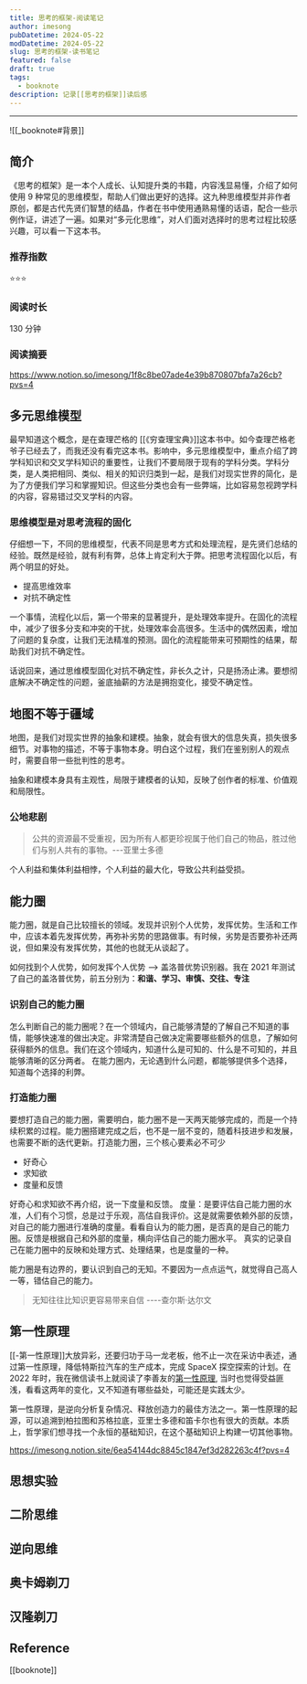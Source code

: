 ```yaml
---
title: 思考的框架-阅读笔记
author: imesong
pubDatetime: 2024-05-22
modDatetime: 2024-05-22
slug: 思考的框架-读书笔记
featured: false
draft: true
tags:
  - booknote
description: 记录[[思考的框架]]读后感
---
```


---

![[_booknote#背景]]

## 简介

《思考的框架》是一本个人成长、认知提升类的书籍，内容浅显易懂，介绍了如何使用 9 种常见的思维模型，帮助人们做出更好的选择。这九种思维模型并非作者原创，都是古代先贤们智慧的结晶，作者在书中使用通熟易懂的话语，配合一些示例作证，讲述了一遍。如果对“多元化思维”，对人们面对选择时的思考过程比较感兴趣，可以看一下这本书。

### 推荐指数

⭐️⭐️⭐️

### 阅读时长

130 分钟

### 阅读摘要

https://www.notion.so/imesong/1f8c8be07ade4e39b870807bfa7a26cb?pvs=4

## 多元思维模型

最早知道这个概念，是在查理芒格的 [[《穷查理宝典》]]这本书中。如今查理芒格老爷子已经去了，而我还没有看完这本书。影响中，多元思维模型中，重点介绍了跨学科知识和交叉学科知识的重要性，让我们不要局限于现有的学科分类。学科分类，是人类把相同、类似、相关的知识归类到一起，是我们对现实世界的简化，是为了方便我们学习和掌握知识。但这些分类也会有一些弊端，比如容易忽视跨学科的内容，容易错过交叉学科的内容。

### 思维模型是对思考流程的固化

仔细想一下，不同的思维模型，代表不同是思考方式和处理流程，是先贤们总结的经验。既然是经验，就有利有弊，总体上肯定利大于弊。把思考流程固化以后，有两个明显的好处。

- 提高思维效率
- 对抗不确定性

一个事情，流程化以后，第一个带来的显著提升，是处理效率提升。在固化的流程中，减少了很多分支和冲突的干扰，处理效率会高很多。生活中的偶然因素，增加了问题的复杂度，让我们无法精准的预测。固化的流程能带来可预期性的结果，帮助我们对抗不确定性。

话说回来，通过思维模型固化对抗不确定性，非长久之计，只是扬汤止沸。要想彻底解决不确定性的问题，釜底抽薪的方法是拥抱变化，接受不确定性。

## 地图不等于疆域

地图，是我们对现实世界的抽象和建模。抽象，就会有很大的信息失真，损失很多细节。对事物的描述，不等于事物本身。明白这个过程，我们在鉴别别人的观点时，需要自带一些批判性的思考。

抽象和建模本身具有主观性，局限于建模者的认知，反映了创作者的标准、价值观和局限性。

### 公地悲剧

> 公共的资源最不受重视，因为所有人都更珍视属于他们自己的物品，胜过他们与别人共有的事物。---亚里士多德

个人利益和集体利益相悖，个人利益的最大化，导致公共利益受损。

## 能力圈

能力圈，就是自己比较擅长的领域。发现并识别个人优势，发挥优势。生活和工作中，应该本着先发挥优势，再弥补劣势的思路做事。有时候，劣势是否要弥补还两说，但如果没有发挥优势，其他的也就无从谈起了。

如何找到个人优势，如何发挥个人优势 --> 盖洛普优势识别器。我在 2021 年测试了自己的盖洛普优势，前五分别为：**和谐、学习、审慎、交往、专注**

### 识别自己的能力圈

怎么判断自己的能力圈呢？在一个领域内，自己能够清楚的了解自己不知道的事情，能够快速准的做出决定。非常清楚自己做决定需要哪些额外的信息，了解如何获得额外的信息。我们在这个领域内，知道什么是可知的、什么是不可知的，并且能够清晰的区分两者。
在能力圈内，无论遇到什么问题，都能够提供多个选择，知道每个选择的利弊。

### 打造能力圈

要想打造自己的能力圈，需要明白，能力圈不是一天两天能够完成的，而是一个持续积累的过程。能力圈搭建完成之后，也不是一层不变的，随着科技进步和发展，也需要不断的迭代更新。打造能力圈，三个核心要素必不可少

- 好奇心
- 求知欲
- 度量和反馈

好奇心和求知欲不再介绍，说一下度量和反馈。
度量：是要评估自己能力圈的水准，人们有个习惯，总是过于乐观，高估自我评价。这是就需要依赖外部的反馈，对自己的能力圈进行准确的度量。看看自认为的能力圈，是否真的是自己的能力圈。反馈是根据自己和外部的度量，横向评估自己的能力圈水平。
真实的记录自己在能力圈中的反映和处理方式、处理结果，也是度量的一种。

能力圈是有边界的，要认识到自己的无知。不要因为一点点运气，就觉得自己高人一等，错估自己的能力。

> 无知往往比知识更容易带来自信 ----查尔斯·达尔文

## 第一性原理

[[-第一性原理]]大放异彩，还要归功于马一龙老板，他不止一次在采访中表述，通过第一性原理，降低特斯拉汽车的生产成本，完成 SpaceX 探空探索的计划。在 2022 年时，我在微信读书上就阅读了李善友的[第一性原理](https://imesong.notion.site/6ea54144dc8845c1847ef3d282263c4f?pvs=4), 当时也觉得受益匪浅，看看这两年的变化，又不知道有哪些益处，可能还是实践太少。

第一性原理，是逆向分析复杂情况、释放创造力的最佳方法之一。第一性原理的起源，可以追溯到柏拉图和苏格拉底，亚里士多德和笛卡尔也有很大的贡献。本质上，哲学家们想寻找一个永恒的基础知识，在这个基础知识上构建一切其他事物。

https://imesong.notion.site/6ea54144dc8845c1847ef3d282263c4f?pvs=4

## 思想实验

## 二阶思维

## 逆向思维

## 奥卡姆剃刀

## 汉隆剃刀

## Reference

[[booknote]]
